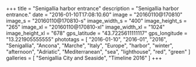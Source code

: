 +++
title = "Senigallia harbor entrance"
description = "Senigallia harbor entrance."
date = "2016-01-10T17:08:10.60"
image = "20160110@170810"
image_s = "20160110@170810-s"
image_width_s = "400"
image_height_s = "265"
image_xl = "20160110@170810-xl"
image_width_xl = "1024"
image_height_xl = "678"
gps_latitude = "43.7225611111117"
gps_longitude = "13.221905555555"
phototags = [ "2016-01-10", "2016-01", "2016", "Senigallia", "Ancona", "Marche", "Italy", "Europe", "harbor", "winter", "afternoon", "Adriatic", "Mediterranean", "sea", "lighthouse", "red", "green" ]
galleries = [ "Senigallia City and Seaside", "Timeline 2016" ]
+++
